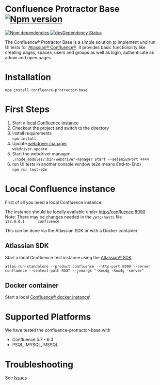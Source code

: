 # Confluence Protractor Base [![Npm version](https://img.shields.io/npm/v/confluence-protractor-base.svg)](https://www.npmjs.com/package/confluence-protractor-base)

[![Npm dependencies](https://img.shields.io/david/seibert-media/confluence-protractor-base.svg)](https://david-dm.org/seibert-media/confluence-protractor-base)
[![devDependency Status](https://img.shields.io/david/dev/seibert-media/confluence-protractor-base.svg)](https://david-dm.org/seibert-media/confluence-protractor-base#info=devDependencies)

The Confluence&reg; Protractor Base is a simple solution to implement und run UI tests for [Atlassian&reg; Confluence&reg;](https://www.atlassian.com/software/confluence).
It provides basic functionality like creating pages, spaces, users and groups as well as login, authenticate as admin and open pages.  

# Installation
`npm install confluence-protractor-base`

# First Steps
1. Start a [local Confluence instance](#localConf)
1. Checkout the project and switch to the directory
1. Install requirements\
 `npm install`
1. Update [webdriver manager](https://github.com/angular/webdriver-manager)\
 `webdriver-update`
1. Start the webdriver manager\
 `./node_modules/.bin/webdriver-manager start --seleniumPort 4444`
1. run UI tests in another console window (e2e means End-to-End)\
`npm run test-e2e`


# Local Confluence instance<a name="localConf"></a>
First of all you need a local Confluence instance. 

The instance should be locally available under <http://confluence:8090>\
Note: There may be changes needed in the `/etc/hosts` file\
`127.0.0.1      confluence`

This can be done via the Atlassian SDK or with a Docker container


## Atlassian SDK
Start a local Confluence test instance using the [Atlassian&reg; SDK](https://developer.atlassian.com/docs/getting-started/set-up-the-atlassian-plugin-sdk-and-build-a-project)

`atlas-run-standalone --product confluence --http-port 8090 --server confluence --context-path ROOT --jvmargs "-Xms4g -Xmx4g -server"
`

## Docker container
Start a local [Confluence&reg; docker instance](https://hub.docker.com/r/atlassian/confluence-server/)\

# Supported Platforms
We have tested the confluence-protractor-base with 
* Confluence 5.7 - 6.3
* PSQL, MYSQL, MSSQL

# Troubleshooting
See [Issues](https://github.com/seibert-media/confluence-protractor-base/issues)
